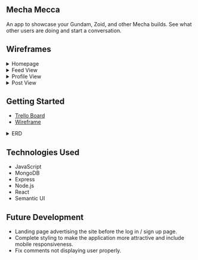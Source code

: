 ## Mecha Mecca 

An app to showcase your Gundam, Zoid, and other Mecha builds. See what other users are doing and start a conversation.

## Wireframes

<details>
<summary>Homepage</summary>
<img src="https://i.imgur.com/T1J8vsw.png">
</details>
<details>
<summary>Feed View</summary>
<img src="https://i.imgur.com/MTQuKCU.png">
</details>
<details>
<summary>Profile View</summary>
<img src="https://i.imgur.com/eBcR5vk.png">
</details>
<details>
<summary>Post View</summary>
<img src="https://i.imgur.com/mmqIFCp.png">
</details>

## Getting Started
- [Trello Board](https://trello.com/b/sFXZy2Dn/mecha-mecca)
- [Wireframe](https://whimsical.com/mecha-2nkanuBNHUYzynLqp8Wv8f)
<details>
<summary>ERD</summary>

![Imgur](https://i.imgur.com/TfiFKYv.png)
</details>


## Technologies Used
- JavaScript
- MongoDB
- Express
- Node.js
- React
- Semantic UI

## Future Development
- Landing page advertising the site before the log in / sign up page.
- Complete styling to make the application more attractive and include mobile responsiveness.
- Fix comments not displaying user properly.